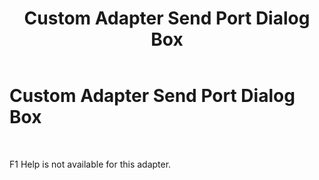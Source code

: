 ﻿---
title: Custom Adapter Send Port Dialog Box
TOCTitle: Custom Adapter Send Port Dialog Box
ms:assetid: 40ed2f96-470f-40cb-be18-042814199378
ms:mtpsurl: https://msdn.microsoft.com/library/Aa559779(v=BTS.80)
ms:contentKeyID: 51527599
ms.date: 08/30/2017
mtps_version: v=BTS.80
f1_keywords:
- bts10.adaptors.custom.port.send
---

# Custom Adapter Send Port Dialog Box

 

F1 Help is not available for this adapter.

